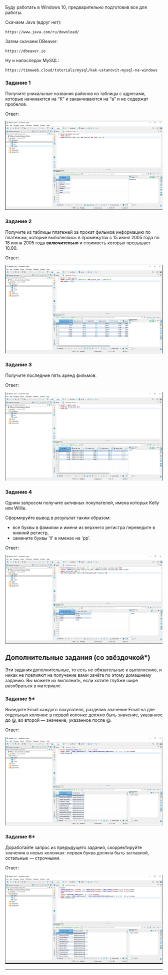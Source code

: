 Буду работать в Windows 10, предварительно подготовив все для работы.

Скачаем Java (вдруг нет):

```
https://www.java.com/ru/download/
```
Затем скачаем DBeaver:

```
https://dbeaver.io
```

Ну и напоследок MySQL:

```
https://timeweb.cloud/tutorials/mysql/kak-ustanovit-mysql-na-windows
```

### Задание 1

Получите уникальные названия районов из таблицы с адресами, которые начинаются на “K” и заканчиваются на “a” и не содержат пробелов.

Ответ:

![district](https://github.com/VovanBanks/homeworks-sdb/blob/main/HW12-3/img/HW%2012-3%20(1).PNG)

### Задание 2

Получите из таблицы платежей за прокат фильмов информацию по платежам, которые выполнялись в промежуток с 15 июня 2005 года по 18 июня 2005 года **включительно** и стоимость которых превышает 10.00.

Ответ:

![movies](https://github.com/VovanBanks/homeworks-sdb/blob/main/HW12-3/img/HW%2012-3%20(2).PNG)

### Задание 3

Получите последние пять аренд фильмов.

Ответ:

![movies](https://github.com/VovanBanks/homeworks-sdb/blob/main/HW12-3/img/HW%2012-3%20(3).PNG)

### Задание 4

Одним запросом получите активных покупателей, имена которых Kelly или Willie. 

Сформируйте вывод в результат таким образом:
- все буквы в фамилии и имени из верхнего регистра переведите в нижний регистр,
- замените буквы 'll' в именах на 'pp'.

Ответ:

![KW](https://github.com/VovanBanks/homeworks-sdb/blob/main/HW12-3/img/HW%2012-3%20(4).PNG)

## Дополнительные задания (со звёздочкой*)
Эти задания дополнительные, то есть не обязательные к выполнению, и никак не повлияют на получение вами зачёта по этому домашнему заданию. Вы можете их выполнить, если хотите глубже шире разобраться в материале.

### Задание 5*

Выведите Email каждого покупателя, разделив значение Email на две отдельных колонки: в первой колонке должно быть значение, указанное до @, во второй — значение, указанное после @.

Ответ:

![email](https://github.com/VovanBanks/homeworks-sdb/blob/main/HW12-3/img/HW%2012-3%20(5).PNG)

### Задание 6*

Доработайте запрос из предыдущего задания, скорректируйте значения в новых колонках: первая буква должна быть заглавной, остальные — строчными.

Ответ:

![columns](https://github.com/VovanBanks/homeworks-sdb/blob/main/HW12-3/img/HW%2012-3%20(6).PNG)

---


